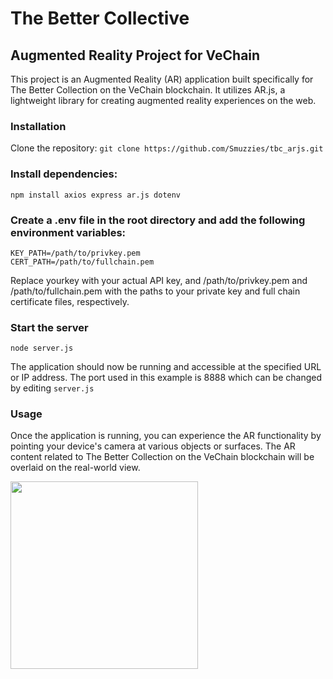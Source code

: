 
# The Better Collective
## Augmented Reality Project for VeChain
This project is an Augmented Reality (AR) application built specifically for The Better Collection on the VeChain blockchain. It utilizes AR.js, a lightweight library for creating augmented reality experiences on the web.

### Installation
Clone the repository:
```git clone https://github.com/Smuzzies/tbc_arjs.git```

### Install dependencies:
```npm init
npm install axios express ar.js dotenv
```

### Create a .env file in the root directory and add the following environment variables:
```API_KEY=yourkey
KEY_PATH=/path/to/privkey.pem
CERT_PATH=/path/to/fullchain.pem
```
Replace yourkey with your actual API key, and /path/to/privkey.pem and /path/to/fullchain.pem with the paths to your private key and full chain certificate files, respectively.

### Start the server
```node server.js```

The application should now be running and accessible at the specified URL or IP address. The port used in this example is 8888 which can be changed by editing ```server.js```

### Usage

Once the application is running, you can experience the AR functionality by pointing your device's camera at various objects or surfaces. The AR content related to The Better Collection on the VeChain blockchain will be overlaid on the real-world view.

<img src="https://github.com/Smuzzies/tbc_arjs/assets/110495122/8c9a276a-e24a-4f98-9679-60805d697f7a" width="300">

